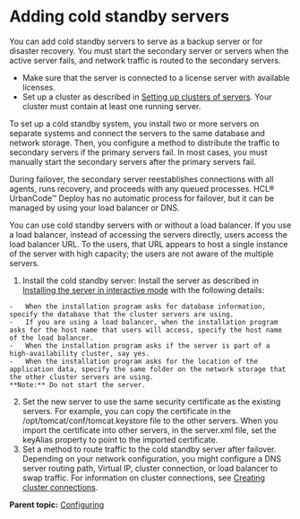 # Adding cold standby servers

You can add cold standby servers to serve as a backup server or for disaster recovery. You must start the secondary server or servers when the active server fails, and network traffic is routed to the secondary servers.

-   Make sure that the server is connected to a license server with available licenses.
-   Set up a cluster as described in [Setting up clusters of servers](../../com.udeploy.doc/topics/ha_config_server.md). Your cluster must contain at least one running server.

To set up a cold standby system, you install two or more servers on separate systems and connect the servers to the same database and network storage. Then, you configure a method to distribute the traffic to secondary servers if the primary servers fail. In most cases, you must manually start the secondary servers after the primary servers fail.

During failover, the secondary server reestablishes connections with all agents, runs recovery, and proceeds with any queued processes. HCL® UrbanCode™ Deploy has no automatic process for failover, but it can be managed by using your load balancer or DNS.

You can use cold standby servers with or without a load balancer. If you use a load balancer, instead of accessing the servers directly, users access the load balancer URL. To the users, that URL appears to host a single instance of the server with high capacity; the users are not aware of the multiple servers.

1.   Install the cold standby server: Install the server as described in [Installing the server in interactive mode](server_install_interactive.md) with the following details:

    -   When the installation program asks for database information, specify the database that the cluster servers are using.
    -   If you are using a load balancer, when the installation program asks for the host name that users will access, specify the host name of the load balancer.
    -   When the installation program asks if the server is part of a high-availability cluster, say yes.
    -   When the installation program asks for the location of the application data, specify the same folder on the network storage that the other cluster servers are using.
    **Note:** Do not start the server.

2.   Set the new server to use the same security certificate as the existing servers. For example, you can copy the certificate in the /opt/tomcat/conf/tomcat.keystore file to the other servers. When you import the certificate into other servers, in the server.xml file, set the keyAlias property to point to the imported certificate.
3.   Set a method to route traffic to the cold standby server after failover. Depending on your network configuration, you might configure a DNS server routing path, Virtual IP, cluster connection, or load balancer to swap traffic. For information on cluster connections, see [Creating cluster connections](../../com.udeploy.admin.doc/topics/settings_network.md#).

**Parent topic:** [Configuring](../../com.udeploy.doc/topics/c_node_configuring.md)

